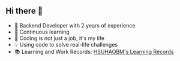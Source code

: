 ## Hi there 👋

<!--
**HSUHAOBM/HSUHAOBM** is a ✨ _special_ ✨ repository because its `README.md` (this file) appears on your GitHub profile.

Here are some ideas to get you started:

- 🔭 I’m currently working on ...
- 🌱 I’m currently learning ...
- 👯 I’m looking to collaborate on ...
- 🤔 I’m looking for help with ...
- 💬 Ask me about ...
- 📫 How to reach me: ...
- 😄 Pronouns: ...
- ⚡ Fun fact: ...
-->


- 🚀 Backend Developer with 2 years of experience
- 🌱 Continuous learning
- 👯 Coding is not just a job, it's my life
- 💡 Using code to solve real-life challenges
- 📚 Learning and Work Records: [HSUHAOBM's Learning Records](https://hsuhaobm.github.io/hexo_next_blog/)
